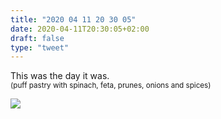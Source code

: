 ```yaml
---
title: "2020 04 11 20 30 05"
date: 2020-04-11T20:30:05+02:00
draft: false
type: "tweet"
---
```

This was the day it was.<br>
<small>(puff pastry with spinach, feta, prunes, onions and spices)</small>

![](/img/IMG_1009.jpg)
